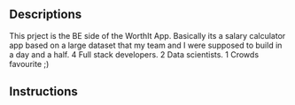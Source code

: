 ## Descriptions

This prject is the BE side of the WorthIt App. Basically its a salary calculator app based on a large dataset that my team and I were supposed to build in a day and a half. 4 Full stack developers. 2 Data scientists. 1 Crowds favourite ;)

## Instructions

